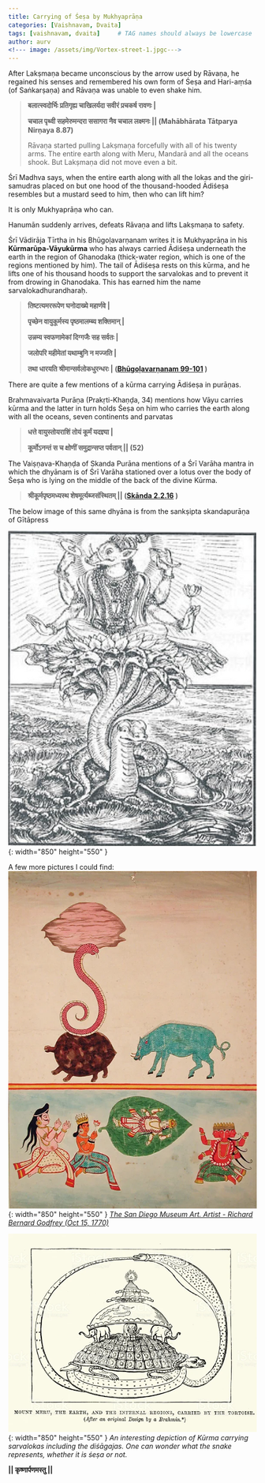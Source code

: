 ```yaml
---
title: Carrying of Śeṣa by Mukhyaprāṇa
categories: [Vaishnavam, Dvaita]
tags: [vaishnavam, dvaita]     # TAG names should always be lowercase
author: aurv
<!--- image: /assets/img/Vortex-street-1.jpgc--->
---
```


After Lakṣmaṇa became unconscious by the arrow used by Rāvaṇa, he regained his senses and remembered his own form of Śeṣa and Hari-aṃśa (of Saṅkarṣaṇa) and Rāvaṇa was unable to even shake him.

> **बलात्स्वदोर्भिः प्रतिगृह्य चाखिलर्यदा सवीरं प्रचकर्ष रावणः \|**
>
> **चचाल पृथ्वी सहमेरुमन्दरा ससागरा नैव चचाल लक्ष्मनः \|\| (Mahābhārata Tātparya Nirṇaya 8.87)**
>
> Rāvaṇa started pulling Lakṣmaṇa forcefully with all of his twenty arms. The entire earth along with Meru, Mandarā and all the oceans shook. But Lakṣmaṇa did not move even a bit.

Śrī Madhva says, when the entire earth along with all the lokas and the giri-samudras placed on but one hood of the thousand-hooded Ādiśeṣa resembles but a mustard seed to him, then who can lift him?

It is only Mukhyaprāṇa who can.

Hanumān suddenly arrives, defeats Rāvaṇa and lifts Lakṣmaṇa to safety.

Śrī Vādirāja Tīrtha in his Bhūgoḷavarṇanam writes it is Mukhyaprāṇa in his **Kūrmarūpa-Vāyukūrma** who has always carried Ādiśeṣa underneath the earth in the region of Ghanodaka (thick-water region, which is one of the regions mentioned by him). The tail of Ādiśeṣa rests on this kūrma, and he lifts one of his thousand hoods to support the sarvalokas and to prevent it from drowing in Ghanodaka. This has earned him the name sarvalokadhurandharaḥ.

> **तिष्टत्यमररूपेण घनोदाख्ये महार्णवे |**
>
> **पृच्छेन वायुकूर्मस्य पृष्ठमालम्ब्य शक्तिमान् |**
>
> **उन्नम्य स्वफणामेकां दिग्गजैः सह सर्वतः |**
>
> **जलोपरि महीमेतां यथाम्बुनि न मज्जति |**
>
> **तथा धारयति श्रीमान्सर्वलोकधुरन्धरः | (<a target="_blank" href="https://archive.org/details/bhugolavarnana/page/n85/mode/2up">Bhūgoḷavarṇanam 99-101</a>
)**

There are quite a few mentions of a kūrma carrying Ādiśeṣa in purāṇas.

Brahmavaivarta Purāṇa (Prakṛti-Khaṇḍa, 34) mentions how Vāyu carries kūrma and the latter in turn holds Śeṣa on him who carries the earth along with all the oceans, seven continents and parvatas

> **धत्ते वायुस्तोयराशिं तोयं कूर्मं यदज्ञ्या |**
>
> **कूर्मोऽनन्तं स च क्षोणीं समुद्रान्सप्त पर्वतान् || (52)**

The Vaiṣṇava-Khaṇḍa of Skanda Purāna mentions of a Śrī Varāha mantra in which the dhyānam is of Śrī Varāha stationed over a lotus over the body of Śeṣa who is lying on the middle of the back of the divine Kūrma.

> **श्रीकूर्मपृष्ठमध्यस्थ शेषमूर्त्यब्जसंस्थितम् || (<a target="_blank" href="https://www.wisdomlib.org/hinduism/book/the-skanda-purana/d/doc370681.html">Skānda 2.2.16</a>
)**

The below image of this same dhyāna is from the sankṣipta skandapurāṇa of Gītāpress

![Desktop View](/assets/img/posts/skanda_varaha_kurma.jpg){: width="850" height="550" }

A few more pictures I could find:
![Desktop View](/assets/img/posts/kurma_sandiego.jpg){: width="850" height="550" }
_<a target="_blank" href="[https://www.wisdomlib.org/hinduism/book/the-skanda-purana/d/doc370681.html](https://www.flickr.com/photos/thesandiegomuseumofartcollection/6125139812/in/photostream/)https://www.flickr.com/photos/thesandiegomuseumofartcollection/6125139812/in/photostream/">The San Diego Museum Art. Artist - Richard Bernard Godfrey (Oct 15, 1770)</a>_

![Desktop View](/assets/img/posts/kurma_depiction.jpg){: width="850" height="550" }
_An interesting depiction of Kūrma carrying sarvalokas including the diśāgajas. One can wonder what the snake represents, whether it is śeṣa or not._

**\|\| कृष्णार्पणमस्तु \|\|**
